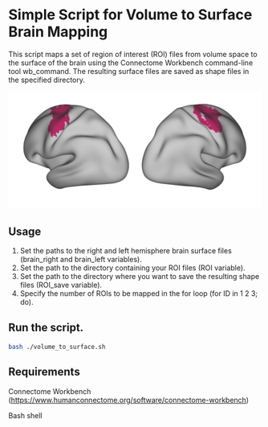 # Simple Script for Volume to Surface Brain Mapping 
This script maps a set of region of interest (ROI) files from volume space to the surface of the brain using the Connectome Workbench command-line tool wb_command. The resulting surface files are saved as shape files in the specified directory.

![My Image](https://github.com/javierdomzam/Volume_to_Surface/blob/main/Output_example.png?raw=true)

## Usage
1. Set the paths to the right and left hemisphere brain surface files (brain_right and brain_left variables).
2. Set the path to the directory containing your ROI files (ROI variable).
3. Set the path to the directory where you want to save the resulting shape files (ROI_save variable).
4. Specify the number of ROIs to be mapped in the for loop (for ID in 1 2 3; do).

## Run the script.
```bash
bash ./volume_to_surface.sh
```

## Requirements
Connectome Workbench (https://www.humanconnectome.org/software/connectome-workbench)

Bash shell

